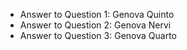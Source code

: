 - Answer to Question 1: Genova Quinto
- Answer to Question 2: Genova Nervi
- Answer to Question 3: Genova Quarto
